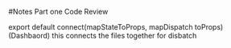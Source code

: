 #Notes
Part one Code Review

export default connect(mapStateToProps, mapDispatch
toProps) (Dashbaord) this connects the files together for disbatch